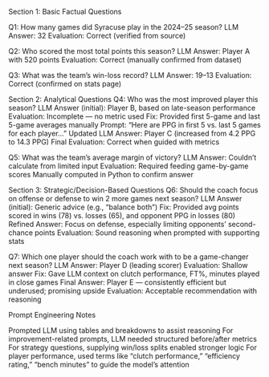 Section 1: Basic Factual Questions

Q1: How many games did Syracuse play in the 2024–25 season?
LLM Answer: 32
Evaluation: Correct (verified from source)

Q2: Who scored the most total points this season?
LLM Answer: Player A with 520 points
Evaluation: Correct (manually confirmed from dataset)

Q3: What was the team’s win-loss record?
LLM Answer: 19–13
Evaluation: Correct (confirmed on stats page)

Section 2: Analytical Questions
Q4: Who was the most improved player this season?
LLM Answer (initial): Player B, based on late-season performance
Evaluation: Incomplete — no metric used
Fix: Provided first 5-game and last 5-game averages manually
Prompt: “Here are PPG in first 5 vs. last 5 games for each player...”
Updated LLM Answer: Player C (increased from 4.2 PPG to 14.3 PPG)
Final Evaluation: Correct when guided with metrics

Q5: What was the team’s average margin of victory?
LLM Answer: Couldn’t calculate from limited input
Evaluation: Required feeding game-by-game scores
Manually computed in Python to confirm answer

Section 3: Strategic/Decision-Based Questions
Q6: Should the coach focus on offense or defense to win 2 more games next season?
LLM Answer (initial): Generic advice (e.g., “balance both”)
Fix: Provided avg points scored in wins (78) vs. losses (65), and opponent PPG in losses (80)
Refined Answer: Focus on defense, especially limiting opponents’ second-chance points
Evaluation: Sound reasoning when prompted with supporting stats

Q7: Which one player should the coach work with to be a game-changer next season?
LLM Answer: Player D (leading scorer)
Evaluation: Shallow answer
Fix: Gave LLM context on clutch performance, FT%, minutes played in close games
Final Answer: Player E — consistently efficient but underused; promising upside
Evaluation: Acceptable recommendation with reasoning

Prompt Engineering Notes

Prompted LLM using tables and breakdowns to assist reasoning
For improvement-related prompts, LLM needed structured before/after metrics
For strategy questions, supplying win/loss splits enabled stronger logic
For player performance, used terms like “clutch performance,” “efficiency rating,” “bench minutes” to guide the model’s attention
